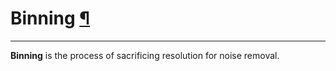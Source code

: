 <div id="main">

<div id="content">

<div class="contextual">

</div>

<div class="wiki wiki-page">

<span id="Binning"></span>

# Binning [¶](#Binning-)

-----

**Binning** is the process of sacrificing resolution for noise removal.

</div>

<div style="clear:both;">

</div>

</div>

</div>
